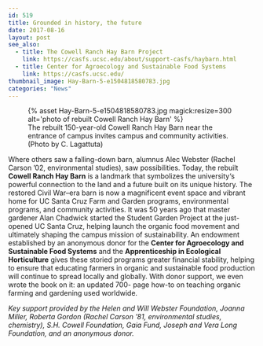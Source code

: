 ```yaml
---
id: 519
title: Grounded in history, the future
date: 2017-08-16
layout: post
see_also:
  - title: The Cowell Ranch Hay Barn Project
    link: https://casfs.ucsc.edu/about/support-casfs/haybarn.html
  - title: Center for Agroecology and Sustainable Food Systems
    link: https://casfs.ucsc.edu/
thumbnail_image: Hay-Barn-5-e1504818580783.jpg
categories: "News"
---
```

<figure class="inline-image right">
{% asset Hay-Barn-5-e1504818580783.jpg magick:resize=300 alt='photo of rebuilt Cowell Ranch Hay Barn' %}
<figcaption>The rebuilt 150-year-old Cowell Ranch Hay Barn near the entrance of campus invites campus and community activities. (Photo by C. Lagattuta)</figcaption></figure>

Where others saw a falling-down barn, alumnus Alec Webster (Rachel Carson ’02, environmental studies), saw possibilities. Today, the rebuilt **Cowell Ranch Hay Barn** is a landmark that symbolizes the university‘s powerful connection to the land and a future built on its unique history. The restored Civil War–era barn is now a magnificent event space and vibrant home for UC Santa Cruz Farm and Garden programs, environmental programs, and community activities. It was 50 years ago that master gardener Alan Chadwick started the Student Garden Project at the just-opened UC Santa Cruz, helping launch the organic food movement and ultimately shaping the campus mission of sustainability. An endowment established by an anonymous donor for the **Center for Agroecology and Sustainable Food Systems** and the **Apprenticeship in Ecological Horticulture** gives these storied programs greater financial stability, helping to ensure that educating farmers in organic and sustainable food production will continue to spread locally and globally. With donor support, we even wrote the book on it: an updated 700- page how-to on teaching organic farming and gardening used worldwide.

_Key support provided by the Helen and Will Webster Foundation, Joanna Miller, Roberta Gordon (Rachel Carson &#8217;81, environmental studies, chemistry), S.H. Cowell Foundation, Gaia Fund, Joseph and Vera Long Foundation, and an anonymous donor._
